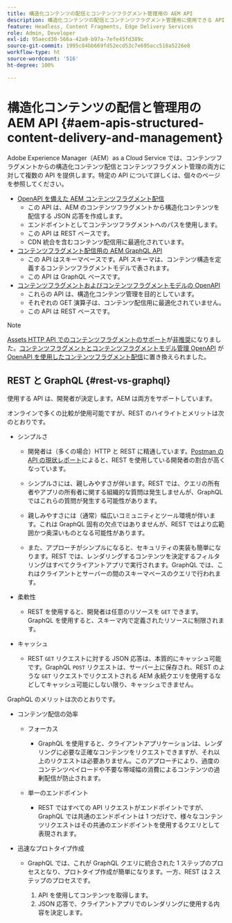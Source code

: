 ```yaml
---
title: 構造化コンテンツの配信とコンテンツフラグメント管理用の AEM API
description: 構造化コンテンツの配信とコンテンツフラグメント管理用に使用できる API について説明します。
feature: Headless, Content Fragments, Edge Delivery Services
role: Admin, Developer
exl-id: 95aecd30-566a-42a9-b97a-7efe45fd389c
source-git-commit: 1995c84bb669fd52ecd53c7e695acc518a5226e8
workflow-type: ht
source-wordcount: '516'
ht-degree: 100%

---
```



# 構造化コンテンツの配信と管理用の AEM API {#aem-apis-structured-content-delivery-and-management}

Adobe Experience Manager（AEM）as a Cloud Service では、コンテンツフラグメントからの構造化コンテンツ配信とコンテンツフラグメント管理の両方に対して複数の API を提供します。特定の API について詳しくは、個々のページを参照してください。

* [OpenAPI を備えた AEM コンテンツフラグメント配信](/help/headless/aem-content-fragment-delivery-with-openapi.md)
   * この API は、AEM のコンテンツフラグメントから構造化コンテンツを配信する JSON 応答を作成します。
   * エンドポイントとしてコンテンツフラグメントへのパスを使用します。
   * この API は REST ベースです。
   * CDN 統合を含むコンテンツ配信用に最適化されています。
* [コンテンツフラグメント配信用の AEM GraphQL API](/help/headless/graphql-api/content-fragments.md)
   * この API はスキーマベースです。API スキーマは、コンテンツ構造を定義するコンテンツフラグメントモデルで表されます。
   * この API は GraphQL ベースです。
* [コンテンツフラグメントおよびコンテンツフラグメントモデルの OpenAPI](/help/headless/content-fragment-openapis.md)
   * これらの API は、構造化コンテンツ管理を目的としています。
   * それぞれの GET 演算子は、コンテンツ配信用に最適化されていません。
   * この API は REST ベースです。

>[!NOTE]
>
>[Assets HTTP API でのコンテンツフラグメントのサポート](/help/assets/content-fragments/assets-api-content-fragments.md)が[非推奨](/help/release-notes/deprecated-removed-features.md)になりました。[コンテンツフラグメントとコンテンツフラグメントモデル管理 OpenAPI](/help/headless/content-fragment-openapis.md) が [OpenAPI を使用したコンテンツフラグメント配信](/help/headless/aem-content-fragment-delivery-with-openapi.md)に置き換えられました。

## REST と GraphQL {#rest-vs-graphql}

使用する API は、開発者が決定します。AEM は両方をサポートしています。

オンラインで多くの比較が使用可能ですが、REST のハイライトとメリットは次のとおりです。

* シンプルさ

   * 開発者は（多くの場合）HTTP と REST に精通しています。[Postman の API の現状レポート](https://www.postman.com/state-of-api/)によると、REST を使用している開発者の割合が高くなっています。

   * シンプルさには、親しみやすさが伴います。REST では、クエリの所有者やアプリの所有者に関する組織的な質問は発生しませんが、GraphQL ではこれらの質問が発生する可能性があります。

   * 親しみやすさには（通常）幅広いコミュニティとツール環境が伴います。これは GraphQL 固有の欠点ではありませんが、REST ではより広範囲かつ奥深いものとなる可能性があります。

   * また、アプローチがシンプルになると、セキュリティの実装も簡単になります。REST では、レンダリングするコンテンツを決定するフィルタリングはすべてクライアントアプリで実行されます。GraphQL では、これはクライアントとサーバーの間のスキーマベースのクエリで行われます。

* 柔軟性

   * REST を使用すると、開発者は任意のリソースを `GET` できます。GraphQL を使用すると、スキーマ内で定義されたリソースに制限されます。

* キャッシュ

   * REST `GET` リクエストに対する JSON 応答は、本質的にキャッシュ可能です。GraphQL `POST` リクエストは、サーバー上に保存され、REST のような `GET` リクエストでリクエストされる AEM 永続クエリを使用するなどしてキャッシュ可能にしない限り、キャッシュできません。

GraphQL のメリットは次のとおりです。

* コンテンツ配信の効率

   * フォーカス

      * GraphQL を使用すると、クライアントアプリケーションは、レンダリングに必要な正確なコンテンツをリクエストできますが、それ以上のリクエストは必要ありません。このアプローチにより、過度のコンテンツペイロードや不要な帯域幅の消費によるコンテンツの過剰配信が防止されます。

   * 単一のエンドポイント

      * REST ではすべての API リクエストがエンドポイントですが、GraphQL では共通のエンドポイントは 1 つだけで、様々なコンテンツリクエストはその共通のエンドポイントを使用するクエリとして表現されます。

* 迅速なプロトタイプ作成

   * GraphQL では、これが GraphQL クエリに統合された 1 ステップのプロセスとなり、プロトタイプ作成が簡単になります。一方、REST は 2 ステップのプロセスです。

      1. API を使用してコンテンツを取得します。
      2. JSON 応答で、クライアントアプリでのレンダリングに使用する内容を決定します。

